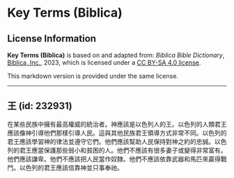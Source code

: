 # Key Terms (Biblica)

## License Information

**Key Terms (Biblica)** is based on and adapted from: _Biblica Bible Dictionary_, [Biblica, Inc.](https://www.biblica.com/), 2023, which is licensed under a [CC BY-SA 4.0 license](https://creativecommons.org/licenses/by-sa/4.0/legalcode.en).

This markdown version is provided under the same license.



--------------------------------

## 王 (id: 232931)

在某些民族中擁有最高權威的統治者。神應該是以色列人的王。以色列的人類君王應該像神引導他們那樣引導人民。這與其他民族君王領導方式非常不同。以色列的君王應該學習神的律法並遵守它們。他們應該幫助人民保持對神之約的忠誠。以色列的君王應當保護那些弱小和貧困的人。他們不應該有很多妻子或變得非常富有。他們應該謙卑。他們不應該把人民當作奴隸。他們不應該依靠武器和馬匹來贏得戰鬥。以色列的君王應該信靠神並只事奉祂。


